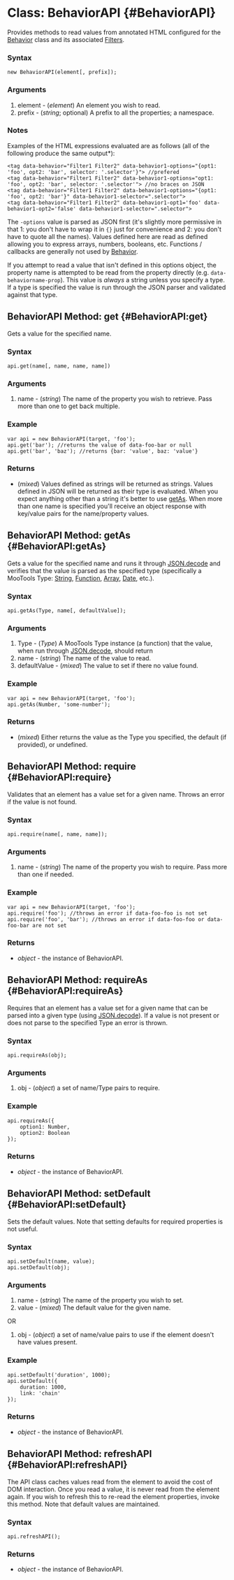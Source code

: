 Class: BehaviorAPI {#BehaviorAPI}
==========================

Provides methods to read values from annotated HTML configured for the [Behavior][] class and its associated [Filters](Behavior.md#Behavior.Filter).

### Syntax

	new BehaviorAPI(element[, prefix]);

### Arguments

1. element - (*element*) An element you wish to read.
2. prefix - (*string*; optional) A prefix to all the properties; a namespace.

### Notes

Examples of the HTML expressions evaluated are as follows (all of the following produce the same output*):

	<tag data-behavior="Filter1 Filter2" data-behavior1-options="{opt1: 'foo', opt2: 'bar', selector: '.selector'}"> //prefered
	<tag data-behavior="Filter1 Filter2" data-behavior1-options="opt1: 'foo', opt2: 'bar', selector: '.selector'"> //no braces on JSON
	<tag data-behavior="Filter1 Filter2" data-behavior1-options="{opt1: 'foo', opt2: 'bar'}" data-behavior1-selector=".selector">
	<tag data-behavior="Filter1 Filter2" data-behavior1-opt1='foo' data-behavior1-opt2='false' data-behavior1-selector=".selector">

The `-options` value is parsed as JSON first (it's slightly more permissive in that 1: you don't have to wrap it in `{}` just for convenience and 2: you don't have to quote all the names). Values defined here are read as defined allowing you to express arrays, numbers, booleans, etc. Functions / callbacks are generally not used by [Behavior][].

If you attempt to read a value that isn't defined in this options object, the property name is attempted to be read from the property directly (e.g. `data-behaviorname-prop`). This value is *always* a string unless you specify a type. If a type is specified the value is run through the JSON parser and validated against that type.

BehaviorAPI Method: get {#BehaviorAPI:get}
------------------------------------------

Gets a value for the specified name.

### Syntax

	api.get(name[, name, name, name])

### Arguments

1. name - (*string*) The name of the property you wish to retrieve. Pass more than one to get back multiple.

### Example

	var api = new BehaviorAPI(target, 'foo');
	api.get('bar'); //returns the value of data-foo-bar or null
	api.get('bar', 'baz'); //returns {bar: 'value', baz: 'value'}

### Returns

* (*mixed*) Values defined as strings will be returned as strings. Values defined in JSON will be returned as their
  type is evaluated. When you expect anything other than a string it's better to use [getAs](#BehaviorAPI:getAs).
  When more than one name is specified you'll receive an object response with key/value pairs for the name/property values.

BehaviorAPI Method: getAs {#BehaviorAPI:getAs}
------------------------------------------

Gets a value for the specified name and runs it through [JSON.decode][] and verifies that the value is parsed as the specified type (specifically a MooTools Type: [String](http://mootools.net/docs/core/Types/String), [Function](http://mootools.net/docs/core/Types/Function), [Array](http://mootools.net/docs/core/Types/Array), [Date](http://mootools.net/docs/more/Types/Date), etc.).

### Syntax

	api.getAs(Type, name[, defaultValue]);

### Arguments

1. Type - (*Type*) A MooTools Type instance (a function) that the value, when run through [JSON.decode][], should return
2. name - (*string*) The name of the value to read.
3. defaultValue - (*mixed*) The value to set if there no value found.

### Example

	var api = new BehaviorAPI(target, 'foo');
	api.getAs(Number, 'some-number');

### Returns

* (*mixed*) Either returns the value as the Type you specified, the default (if provided), or undefined.

BehaviorAPI Method: require {#BehaviorAPI:require}
------------------------------------------

Validates that an element has a value set for a given name. Throws an error if the value is not found.

### Syntax

	api.require(name[, name, name]);

### Arguments

1. name - (*string*) The name of the property you wish to require. Pass more than one if needed.

### Example

	var api = new BehaviorAPI(target, 'foo');
	api.require('foo'); //throws an error if data-foo-foo is not set
	api.require('foo', 'bar'); //throws an error if data-foo-foo or data-foo-bar are not set

### Returns

* *object* - the instance of BehaviorAPI.

BehaviorAPI Method: requireAs {#BehaviorAPI:requireAs}
------------------------------------------

Requires that an element has a value set for a given name that can be parsed into a given type (using [JSON.decode][]). If a value is not present or does not parse to the specified Type an error is thrown.

### Syntax

	api.requireAs(obj);

### Arguments

1. obj - (*object*) a set of name/Type pairs to require.

### Example

	api.requireAs({
		option1: Number,
		option2: Boolean
	});

### Returns

* *object* - the instance of BehaviorAPI.

BehaviorAPI Method: setDefault {#BehaviorAPI:setDefault}
------------------------------------------

Sets the default values. Note that setting defaults for required properties is not useful.

### Syntax

	api.setDefault(name, value);
	api.setDefault(obj);

### Arguments

1. name - (*string*) The name of the property you wish to set.
2. value - (*mixed*) The default value for the given name.

OR

1. obj - (*object*) a set of name/value pairs to use if the element doesn't have values present.

### Example

	api.setDefault('duration', 1000);
	api.setDefault({
		duration: 1000,
		link: 'chain'
	});

### Returns

* *object* - the instance of BehaviorAPI.

BehaviorAPI Method: refreshAPI {#BehaviorAPI:refreshAPI}
------------------------------------------

The API class caches values read from the element to avoid the cost of DOM interaction. Once you read a value, it is never read from the element again. If you wish to refresh this to re-read the element properties, invoke this method. Note that default values are maintained.

### Syntax

	api.refreshAPI();

### Returns

* *object* - the instance of BehaviorAPI.

[Behavior]: Behavior.md
[JSON.decode]: http://mootools.net/docs/core/Utilities/JSON#JSON:decode